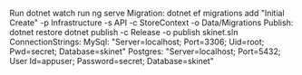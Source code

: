 Run
  dotnet watch run
  ng serve
Migration:
  dotnet ef migrations add "Initial Create" -p Infrastructure -s API -c StoreContext -o Data/Migrations
Publish: 
  dotnet restore
  dotnet publish -c Release -o publish skinet.sln
ConnectionStrings:
  MySql: "Server=localhost; Port=3306; Uid=root; Pwd=secret; Database=skinet"
  Postgres: "Server=localhost; Port=5432; User Id=appuser; Password=secret; Database=skinet"
